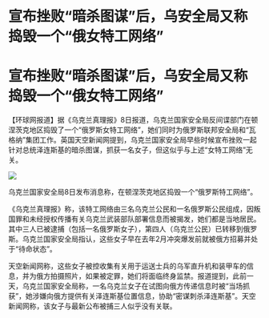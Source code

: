 # 宣布挫败“暗杀图谋”后，乌安全局又称捣毁一个“俄女特工网络”

# 宣布挫败“暗杀图谋”后，乌安全局又称捣毁一个“俄女特工网络”

【环球网报道】据《乌克兰真理报》8日报道，乌克兰国家安全局反间谍部门在顿涅茨克地区捣毁了一个“俄罗斯女特工网络”，她们同时为俄罗斯联邦安全局和“瓦格纳”集团工作。英国天空新闻网提到，乌克兰国家安全局早些时候宣布挫败一起针对总统泽连斯基的暗杀图谋，抓获一名女子，但这似乎与上述“女特工网络”无关。

![](https://inews.gtimg.com/om_bt/OGnUBbc63m4ZeyRlBKU3L33vlUu3LmJkYRn6KyGS12NF0AA/1000)

乌克兰国家安全局8日发布消息称，在顿涅茨克地区捣毁一个“俄罗斯特工网络”。

《乌克兰真理报》称，该特工网络由三名乌克兰公民和一名俄罗斯公民组成，因叛国罪和未经授权传播有关乌克兰武装部队部署信息而被揭发，她们都是当地居民。其中三人已被逮捕（包括一名俄罗斯女子），第四人（乌克兰公民）已转移到俄罗斯。乌克兰国家安全局指认，这些女子早在去年2月冲突爆发前就被俄方招募并处于“待命状态”。

天空新闻网称，这些女子被控收集有关用于运送士兵的乌军直升机和装甲车的信息，并为俄方拍摄照片，如果被定罪，她们将面临终身监禁。报道提到，此前一天，乌克兰国家安全局称，一名乌克兰女子在试图向俄方传递信息时被“当场抓获”，她涉嫌向俄方提供有关泽连斯基位置信息，协助“密谋刺杀泽连斯基”。天空新闻网称，该女子与最新公布被捕三人似乎没有关联。

